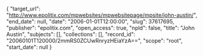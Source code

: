 {
  "target_url": "http://www.epolitix.com/mpwebsites/mpwebsitepage/mpsite/john-austin/", 
  "end_date": null, 
  "date": "2006-01-01T12:00:00", 
  "slug": 37617695, 
  "publisher": "epolitix.com", 
  "open_access": true, 
  "npld": false, 
  "title": "John Austin", 
  "subjects": [], 
  "collections": [], 
  "record_id": "20060101T120000/2mmRS0ZCUwRnryzHEiaYzA==", 
  "scope": "root", 
  "start_date": null
}

